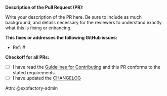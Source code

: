 **Description of the Pull Request (PR):**

Write your description of the PR here. Be sure to include as much background,
and details necessary for the reviewers to understand exactly what this is
fixing or enhancing.

**This fixes or addresses the following GitHub issues:**

- Ref: #


**Checkoff for all PRs:**

 - [ ] I have read the [Guidelines for Contributing](https://github.com/expfactory/expfactory/blob/master/.github/CONTRIBUTING.md) and this PR conforms to the stated requirements.
 - [ ] I have updated the [CHANGELOG](https://github.com/expfactory/expfactory/blob/master/CHANGELOG.md)

Attn: @expfactory-admin
